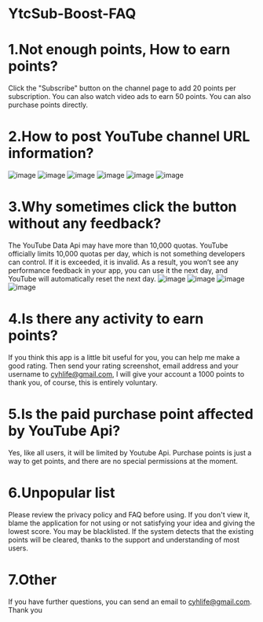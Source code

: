 # YtcSub-Boost-FAQ

# 1.Not enough points, How to earn points?
Click the "Subscribe" button on the channel page to add 20 points per subscription.
You can also watch video ads to earn 50 points.
You can also purchase points directly.

# 2.How to post YouTube channel URL information?
![image](https://github.com/cuiyh/YtcSub-Boost-FAQ/blob/master/01.jpg)
![image](https://github.com/cuiyh/YtcSub-Boost-FAQ/blob/master/02.jpg)
![image](https://github.com/cuiyh/YtcSub-Boost-FAQ/blob/master/03.jpg)
![image](https://github.com/cuiyh/YtcSub-Boost-FAQ/blob/master/04.jpg)
![image](https://github.com/cuiyh/YtcSub-Boost-FAQ/blob/master/05.jpg)
![image](https://github.com/cuiyh/YtcSub-Boost-FAQ/blob/master/06.jpg)

# 3.Why sometimes click the button without any feedback?
The YouTube Data Api may have more than 10,000 quotas. YouTube officially limits 10,000 quotas per day, which is not something developers can control. If it is exceeded, it is invalid. As a result, you won’t see any performance feedback in your app, you can use it the next day, and YouTube will automatically reset the next day.
![image](https://github.com/cuiyh/YtcSub-Boost-FAQ/blob/master/07.jpg)
![image](https://github.com/cuiyh/YtcSub-Boost-FAQ/blob/master/08.jpg)
![image](https://github.com/cuiyh/YtcSub-Boost-FAQ/blob/master/09.jpg)
![image](https://github.com/cuiyh/YtcSub-Boost-FAQ/blob/master/010.jpg)

# 4.Is there any activity to earn points?
If you think this app is a little bit useful for you, you can help me make a good rating. Then send your rating screenshot, email address and your username to cyhlife@gmail.com, I will give your account a 1000 points to thank you, of course, this is entirely voluntary.

# 5.Is the paid purchase point affected by YouTube Api?
Yes, like all users, it will be limited by Youtube Api. Purchase points is just a way to get points, and there are no special permissions at the moment.

# 6.Unpopular list
Please review the privacy policy and FAQ before using.  If you don't view it, blame the application for not using or not satisfying your idea and giving the lowest score.  You may be blacklisted.  If the system detects that the existing points will be cleared, thanks to the support and understanding of most users.

# 7.Other
If you have further questions, you can send an email to cyhlife@gmail.com. Thank you
